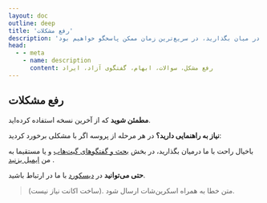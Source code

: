 ```yaml
---
layout: doc
outline: deep
title: 'رفع مشکلات'
description: 'مشکلات خود را با ما در میان بگذارید، در سریع‌ترین زمان ممکن پاسخگو خواهیم بود'
head:
  - - meta
    - name: description
      content: رفع مشکل، سوالات، ابهام، گفتگوی آزاد، ایراد
---
```


<div class="rtl">

## رفع مشکلات

**مطمئن شوید** که از آخرین نسخه استفاده کرده‌اید.


**نیاز به راهنمایی دارید؟** در هر مرحله از پروسه اگر با مشکلی برخورد کردید: 

باخیال راحت با ما درمیان بگذارید، در بخش [بحث و گفتگوهای گیت‌هاب][1] و یا مستقیما به من [ایمیل بزنید][2] .

**حتی می‌توانید** در [دیسکورد][3] با ما در ارتباط باشید.  
> (ساخت اکانت نیاز نیست). متن خطا به همراه اسکرین‌شات ارسال شود.

</div>

[1]: https://github.com/NiREvil/windows-activation/discussions
[2]: mailto:diana.clk01@gmail.com
[3]: https://discord.gg/yJ8phEmbw9
